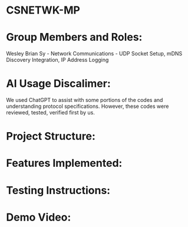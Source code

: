 # CSNETWK-MP

# Group Members and Roles:
Wesley Brian Sy - Network Communications - UDP Socket Setup, mDNS Discovery Integration, IP Address Logging



# AI Usage Discalimer:
We used ChatGPT to assist with some portions of the codes and understanding protocol specifications. However, these codes were reviewed, tested, verified first by us.


# Project Structure:



# Features Implemented:



# Testing Instructions:



# Demo Video:









